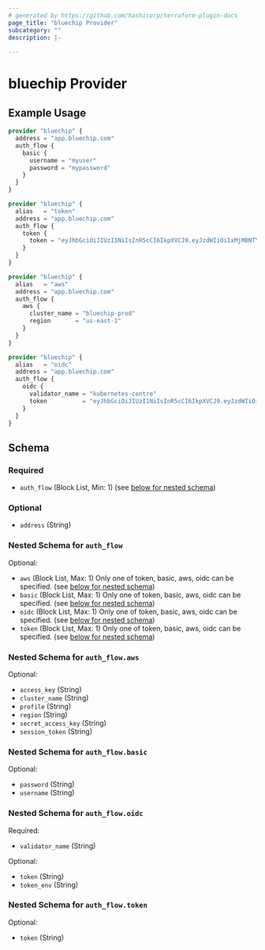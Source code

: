 ```yaml
---
# generated by https://github.com/hashicorp/terraform-plugin-docs
page_title: "bluechip Provider"
subcategory: ""
description: |-
  
---
```


# bluechip Provider



## Example Usage

```terraform
provider "bluechip" {
  address = "app.bluechip.com"
  auth_flow {
    basic {
      username = "myuser"
      password = "mypassword"
    }
  }
}

provider "bluechip" {
  alias   = "token"
  address = "app.bluechip.com"
  auth_flow {
    token {
      token = "eyJhbGciOiJIUzI1NiIsInR5cCI6IkpXVCJ9.eyJzdWIiOiIxMjM0NTY3ODkwIiwibmFtZSI6IkpvaG4gRG9lIiwiaWF0IjoxNTE2MjM5MDIyfQ.SflKxwRJSMeKKF2QT4fwpMeJf36POk6yJV_adQssw5c"
    }
  }
}

provider "bluechip" {
  alias   = "aws"
  address = "app.bluechip.com"
  auth_flow {
    aws {
      cluster_name = "bluechip-prod"
      region       = "us-east-1"
    }
  }
}

provider "bluechip" {
  alias   = "oidc"
  address = "app.bluechip.com"
  auth_flow {
    oidc {
      validator_name = "kubernetes-centre"
      token          = "eyJhbGciOiJIUzI1NiIsInR5cCI6IkpXVCJ9.eyJzdWIiOiIxMjM0NTY3ODkwIiwibmFtZSI6IkpvaG4gRG9lIiwiaWF0IjoxNTE2MjM5MDIyfQ.SflKxwRJSMeKKF2QT4fwpMeJf36POk6yJV_adQssw5c"
    }
  }
}
```

<!-- schema generated by tfplugindocs -->
## Schema

### Required

- `auth_flow` (Block List, Min: 1) (see [below for nested schema](#nestedblock--auth_flow))

### Optional

- `address` (String)

<a id="nestedblock--auth_flow"></a>
### Nested Schema for `auth_flow`

Optional:

- `aws` (Block List, Max: 1) Only one of token, basic, aws, oidc can be specified. (see [below for nested schema](#nestedblock--auth_flow--aws))
- `basic` (Block List, Max: 1) Only one of token, basic, aws, oidc can be specified. (see [below for nested schema](#nestedblock--auth_flow--basic))
- `oidc` (Block List, Max: 1) Only one of token, basic, aws, oidc can be specified. (see [below for nested schema](#nestedblock--auth_flow--oidc))
- `token` (Block List, Max: 1) Only one of token, basic, aws, oidc can be specified. (see [below for nested schema](#nestedblock--auth_flow--token))

<a id="nestedblock--auth_flow--aws"></a>
### Nested Schema for `auth_flow.aws`

Optional:

- `access_key` (String)
- `cluster_name` (String)
- `profile` (String)
- `region` (String)
- `secret_access_key` (String)
- `session_token` (String)


<a id="nestedblock--auth_flow--basic"></a>
### Nested Schema for `auth_flow.basic`

Optional:

- `password` (String)
- `username` (String)


<a id="nestedblock--auth_flow--oidc"></a>
### Nested Schema for `auth_flow.oidc`

Required:

- `validator_name` (String)

Optional:

- `token` (String)
- `token_env` (String)


<a id="nestedblock--auth_flow--token"></a>
### Nested Schema for `auth_flow.token`

Optional:

- `token` (String)
